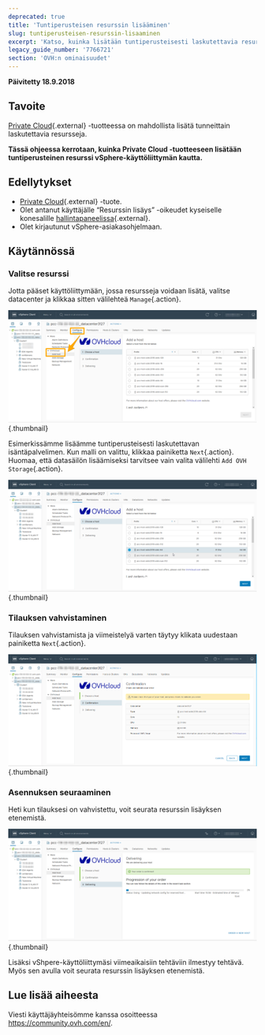 ```yaml
---
deprecated: true
title: 'Tuntiperusteisen resurssin lisääminen'
slug: tuntiperusteisen-resurssin-lisaaminen
excerpt: 'Katso, kuinka lisätään tuntiperusteisesti laskutettavia resursseja'
legacy_guide_number: '7766721'
section: 'OVH:n ominaisuudet'
---
```


**Päivitetty 18.9.2018**

## Tavoite

[Private Cloud](https://www.ovh-hosting.fi/private-cloud/){.external} -tuotteessa on mahdollista lisätä tunneittain laskutettavia resursseja.

**Tässä ohjeessa kerrotaan, kuinka Private Cloud -tuotteeseen lisätään tuntiperusteinen resurssi vSphere-käyttöliittymän kautta.**

## Edellytykset

* [Private Cloud](https://www.ovh-hosting.fi/private-cloud/){.external} -tuote.
* Olet antanut käyttäjälle “Resurssin lisäys” -oikeudet kyseiselle konesalille [hallintapaneelissa](https://www.ovh.com/auth/?action=gotomanager){.external}.
* Olet kirjautunut vSphere-asiakasohjelmaan.


## Käytännössä

### Valitse resurssi

Jotta pääset käyttöliittymään, jossa resursseja voidaan lisätä, valitse datacenter ja klikkaa sitten välilehteä `Manage`{.action}.

![Isäntäpalvelimen lisäys](images/addhost_01.png){.thumbnail}

Esimerkissämme lisäämme tuntiperusteisesti laskutettavan isäntäpalvelimen. Kun malli on valittu, klikkaa painiketta `Next`{.action}. Huomaa, että datasäilön lisäämiseksi tarvitsee vain valita välilehti `Add OVH Storage`{.action}.

![Isäntäpalvelimen lisäys](images/addhost_03.png){.thumbnail}


### Tilauksen vahvistaminen

Tilauksen vahvistamista ja viimeistelyä varten täytyy klikata uudestaan painiketta `Next`{.action}.

![](images/addhost_04.png){.thumbnail}

### Asennuksen seuraaminen

Heti kun tilauksesi on vahvistettu, voit seurata resurssin lisäyksen etenemistä. 

![](images/addhost_06.png){.thumbnail}

Lisäksi vShpere-käyttöliittymäsi viimeaikaisiin tehtäviin ilmestyy tehtävä. Myös sen avulla voit seurata resurssin lisäyksen etenemistä.


## Lue lisää aiheesta

Viesti käyttäjäyhteisömme kanssa osoitteessa <https://community.ovh.com/en/>.
